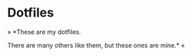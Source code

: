 Dotfiles
========

» *These are my dotfiles.

There are many others like them, but these ones are mine.* «
